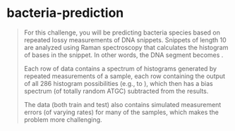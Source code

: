 # bacteria-prediction

>For this challenge, you will be predicting bacteria species based on repeated lossy measurements of DNA snippets. Snippets of length 10 are analyzed using Raman spectroscopy that calculates the histogram of bases in the snippet. In other words, the DNA segment  becomes .
>
>Each row of data contains a spectrum of histograms generated by repeated measurements of a sample, each row containing the output of all 286 histogram possibilities (e.g.,  to ), which then has a bias spectrum (of totally random ATGC) subtracted from the results.
>
>The data (both train and test) also contains simulated measurement errors (of varying rates) for many of the samples, which makes the problem more challenging.
